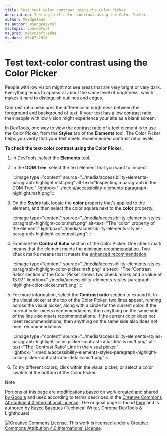 ```yaml
---
title: Test text-color contrast using the Color Picker
description: Testing text-color contrast using the Color Picker.
author: MSEdgeTeam
ms.author: msedgedevrel
ms.topic: conceptual
ms.prod: microsoft-edge
ms.date: 06/07/2021
---
```

<!-- this article was created on 05/11/2021 by moving a section out from the "Accessibility reference" article (reference.md) -->
<!-- Copyright Kayce Basques

   Licensed under the Apache License, Version 2.0 (the "License");
   you may not use this file except in compliance with the License.
   You may obtain a copy of the License at

       https://www.apache.org/licenses/LICENSE-2.0

   Unless required by applicable law or agreed to in writing, software
   distributed under the License is distributed on an "AS IS" BASIS,
   WITHOUT WARRANTIES OR CONDITIONS OF ANY KIND, either express or implied.
   See the License for the specific language governing permissions and
   limitations under the License.  -->
# Test text-color contrast using the Color Picker

People with low vision might not see areas that are very bright or very dark.  Everything tends to appear at about the same level of brightness, which makes it hard to distinguish outlines and edges.

Contrast ratio measures the difference in brightness between the foreground and background of text.  If your text has a low contrast ratio, then people with low vision might experience your site as a blank screen.

In DevTools, one way to view the contrast ratio of a text element is to use the Color Picker, from the **Styles** tab of the **Elements** tool.  The Color Picker helps you verify that your text meets recommended contrast ratio levels.

**To check the text-color contrast using the Color Picker:**

1.  In DevTools, select the **Elements** tool.
1.  In the **DOM Tree**, select the text element that you want to inspect.

    :::image type="content" source="../media/accessibility-elements-paragraph-highlight.msft.png" alt-text="Inspecting a paragraph in the DOM Tree." lightbox="../media/accessibility-elements-paragraph-highlight.msft.png":::

1.  On the **Styles** tab, locate the **color** property that's applied to the element, and then select the color square next to the **color** property.

    :::image type="content" source="../media/accessibility-elements-styles-paragraph-highlight-color.msft.png" alt-text="The 'color' property of the element." lightbox="../media/accessibility-elements-styles-paragraph-highlight-color.msft.png":::

1.  Examine the **Contrast Ratio** section of the Color Picker.  One check mark means that the element meets the [minimum recommendation](https://www.w3.org/WAI/WCAG21/quickref/#contrast-minimum).  Two check marks means that it meets the [enhanced recommendation](https://www.w3.org/WAI/WCAG21/quickref/#contrast-enhanced).

    :::image type="content" source="../media/accessibility-elements-styles-paragraph-highlight-color-picker.msft.png" alt-text="The 'Contrast Ratio' section of the Color Picker shows two check marks and a value of 13.97." lightbox="../media/accessibility-elements-styles-paragraph-highlight-color-picker.msft.png":::

1.  For more information, select the **Contrast ratio** section to expand it.  In the visual picker at the top of the Color Picker, two lines appear, running across the visual picker, along with a circle for the current color.  If the current color meets recommendations, then anything on the same side of the line also meets recommendations.  If the current color does not meet recommendations, then anything on the same side also does not meet recommendations.

    :::image type="content" source="../media/accessibility-elements-styles-paragraph-highlight-color-picker-contrast-ratio-details.msft.png" alt-text="The 'Contrast Ratio' Line in the visual picker." lightbox="../media/accessibility-elements-styles-paragraph-highlight-color-picker-contrast-ratio-details.msft.png":::

1. To try different colors, click within the visual picker, or select a color swatch at the bottom of the Color Picker.


<!-- ====================================================================== -->
> [!NOTE]
> Portions of this page are modifications based on work created and [shared by Google](https://developers.google.com/terms/site-policies) and used according to terms described in the [Creative Commons Attribution 4.0 International License](https://creativecommons.org/licenses/by/4.0).
> The original page is found [here](https://developers.google.com/web/tools/chrome-devtools/accessibility/reference) and is authored by [Kayce Basques](https://developers.google.com/web/resources/contributors/kaycebasques) (Technical Writer, Chrome DevTools \& Lighthouse).

[![Creative Commons License.](https://i.creativecommons.org/l/by/4.0/88x31.png)](https://creativecommons.org/licenses/by/4.0)
This work is licensed under a [Creative Commons Attribution 4.0 International License](https://creativecommons.org/licenses/by/4.0).
